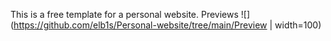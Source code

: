 This is a free template for a personal website.
Previews
![](https://github.com/elb1s/Personal-website/tree/main/Preview | width=100)
